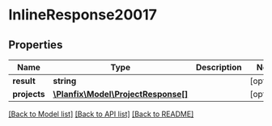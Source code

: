 # InlineResponse20017

## Properties
Name | Type | Description | Notes
------------ | ------------- | ------------- | -------------
**result** | **string** |  | [optional] 
**projects** | [**\Planfix\Model\ProjectResponse[]**](ProjectResponse.md) |  | [optional] 

[[Back to Model list]](../../README.md#documentation-for-models) [[Back to API list]](../../README.md#documentation-for-api-endpoints) [[Back to README]](../../README.md)

